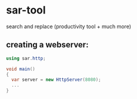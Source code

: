 # sar-tool
search and replace (productivity tool + much more)


## creating a webserver:
```c#
using sar.http;

void main()
{
  var server = new HttpServer(8080);
  ...  
}
```

